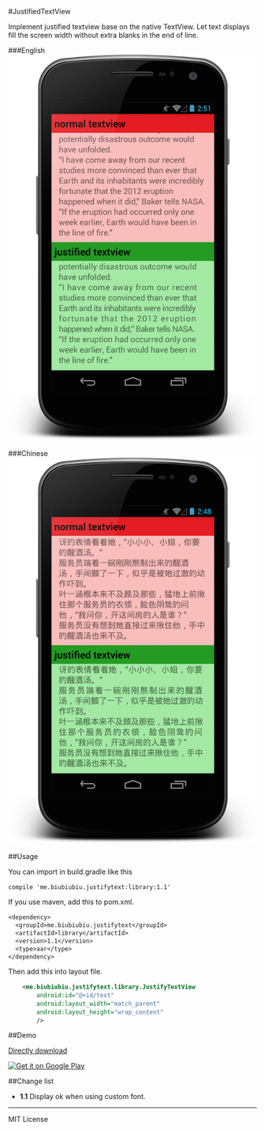 
#JustifiedTextView

Implement justified textview base on the native TextView. Let text displays fill the screen width without extra blanks in the end of line.

###English
![截了个图](./en.png)

###Chinese
![截了个图](./zh.png)

##Usage

You can import in build.gradle like this

    compile 'me.biubiubiu.justifytext:library:1.1'

If you use maven, add this to pom.xml.

    <dependency>
      <groupId>me.biubiubiu.justifytext</groupId>
      <artifactId>library</artifactId>
      <version>1.1</version>
      <type>aar</type>
    </dependency>

Then add this into layout file.

```xml
    <me.biubiubiu.justifytext.library.JustifyTextView
        android:id="@+id/text"
        android:layout_width="match_parent"
        android:layout_height="wrap_content"
        />
```

##Demo

[Directly download](http://pan.baidu.com/s/1bnq2rk7)

<a href="https://play.google.com/store/apps/details?id=me.biubiubiu.justifytext">
  <img alt="Get it on Google Play" width="150"
       src="https://play.google.com/intl/en_us/badges/images/generic/en-play-badge.png" />
</a>

##Change list

- **1.1** Display ok when using custom font.


----------------------------------

MIT License
